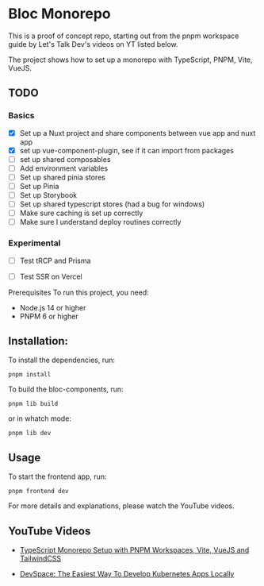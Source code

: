 # Bloc Monorepo

This is a proof of concept repo, starting out from the pnpm workspace guide by Let's Talk Dev's videos on YT listed below. 

The project shows how to set up a monorepo with TypeScript, PNPM, Vite, VueJS.

## TODO

### Basics
- [x] Set up a Nuxt project and share components between vue app and nuxt app
- [x] set up vue-component-plugin, see if it can import from packages
- [ ] set up shared composables
- [ ] Add environment variables
- [ ] Set up shared pinia stores
- [ ] Set up Pinia
- [ ] Set up Storybook
- [ ] Set up shared typescript stores (had a bug for windows)
- [ ] Make sure caching is set up correctly
- [ ] Make sure I understand deploy routines correctly

### Experimental
- [ ] Test tRCP and Prisma
- [ ] Test SSR on Vercel


Prerequisites
To run this project, you need:

* Node.js 14 or higher
* PNPM 6 or higher

## Installation:
To install the dependencies, run:

`pnpm install`

To build the bloc-components, run:

`pnpm lib build`

or in whatch mode:

`pnpm lib dev`

## Usage
To start the frontend app, run:

`pnpm frontend dev`


For more details and explanations, please watch the YouTube videos.

## YouTube Videos

* [TypeScript Monorepo Setup with PNPM Workspaces, Vite, VueJS and TailwindCSS](https://youtu.be/HM03XGVlRXI)

* [DevSpace: The Easiest Way To Develop Kubernetes Apps Locally](https://youtu.be/N_XvAmzXwpA)


